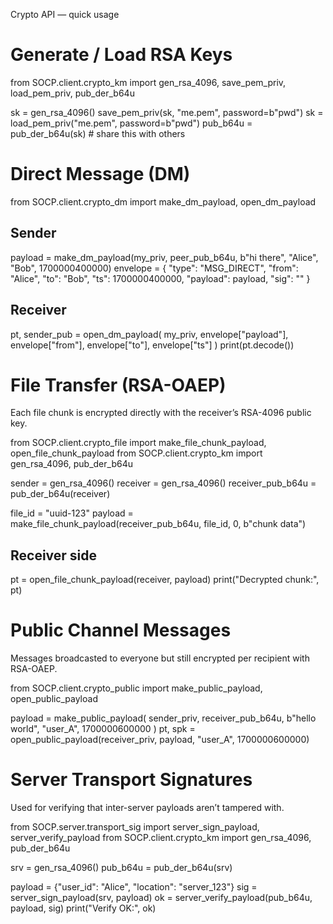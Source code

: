 Crypto API — quick usage

# Generate / Load RSA Keys

from SOCP.client.crypto_km import gen_rsa_4096, save_pem_priv, load_pem_priv, pub_der_b64u

sk = gen_rsa_4096()
save_pem_priv(sk, "me.pem", password=b"pwd")
sk = load_pem_priv("me.pem", password=b"pwd")
pub_b64u = pub_der_b64u(sk) # share this with others

# Direct Message (DM)

from SOCP.client.crypto_dm import make_dm_payload, open_dm_payload

## Sender

payload = make_dm_payload(my_priv, peer_pub_b64u, b"hi there", "Alice", "Bob", 1700000400000)
envelope = {
"type": "MSG_DIRECT",
"from": "Alice",
"to": "Bob",
"ts": 1700000400000,
"payload": payload,
"sig": ""
}

## Receiver

pt, sender_pub = open_dm_payload(
my_priv, envelope["payload"], envelope["from"], envelope["to"], envelope["ts"]
)
print(pt.decode())

# File Transfer (RSA-OAEP)

Each file chunk is encrypted directly with the receiver’s RSA-4096 public key.

from SOCP.client.crypto_file import make_file_chunk_payload, open_file_chunk_payload
from SOCP.client.crypto_km import gen_rsa_4096, pub_der_b64u

sender = gen_rsa_4096()
receiver = gen_rsa_4096()
receiver_pub_b64u = pub_der_b64u(receiver)

file_id = "uuid-123"
payload = make_file_chunk_payload(receiver_pub_b64u, file_id, 0, b"chunk data")

## Receiver side

pt = open_file_chunk_payload(receiver, payload)
print("Decrypted chunk:", pt)

# Public Channel Messages

Messages broadcasted to everyone but still encrypted per recipient with RSA-OAEP.

from SOCP.client.crypto_public import make_public_payload, open_public_payload

payload = make_public_payload(
sender_priv, receiver_pub_b64u, b"hello world", "user_A", 1700000600000
)
pt, spk = open_public_payload(receiver_priv, payload, "user_A", 1700000600000)

# Server Transport Signatures

Used for verifying that inter-server payloads aren’t tampered with.

from SOCP.server.transport_sig import server_sign_payload, server_verify_payload
from SOCP.client.crypto_km import gen_rsa_4096, pub_der_b64u

srv = gen_rsa_4096()
pub_b64u = pub_der_b64u(srv)

payload = {"user_id": "Alice", "location": "server_123"}
sig = server_sign_payload(srv, payload)
ok = server_verify_payload(pub_b64u, payload, sig)
print("Verify OK:", ok)
